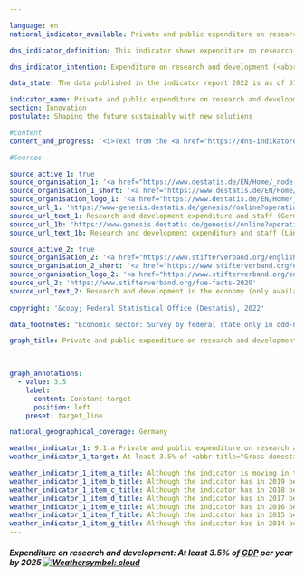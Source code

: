 ```yaml
---

language: en    
national_indicator_available: Private and public expenditure on research and development    

dns_indicator_definition: This indicator shows expenditure on research and development by the private sector, the state and institutions of higher education in relation to gross domestic product.    

dns_indicator_intention: Expenditure on research and development (<abbr title="Research and development">R&D</abbr>) is a crucial parameter, albeit not the sole determining factor, in setting the pace of innovation of an economy. The higher the spending, the greater the likelihood of more dynamic gains in productivity, stronger economic growth and improved competitiveness. The German Government will leave no stone unturned in pursuit of its policy objective to raise private and public <abbr title="Research and development">R&D</abbr> spending – an important determinant of the pace of an economy’s innovation – to at least 3.5% of <abbr title="Gross domestic product">GDP</abbr> annually by 2025.    

data_state: The data published in the indicator report 2022 is as of 31.10.2022. The data shown on this platform is updated regularly, so that more current data may be available online than published in the <a href="https://dns-indikatoren.de/assets/publications/reports/en/2022.pdf">indicator report 2022</a>.    

indicator_name: Private and public expenditure on research and development    
section: Innovation    
postulate: Shaping the future sustainably with new solutions    

#content     
content_and_progress: '<i>Text from the <a href="https://dns-indikatoren.de/assets/publications/reports/en/2022.pdf">Indicator Report 2022&nbsp;</a></i><br><br>Research and development are scientific activities and are defined as creative and systematic work with the goal of expanding knowledge – including knowledge of humankind, culture and society – as well as developing new applications on the basis of existing knowledge. The main criterion that differentiates <abbr title="Research and development">R&D</abbr> from related activities is the existence of an appreciable element of novelty or advancement from a previous position.<br><br>The Federal Statistical Office annually calculates how much has been spent on research and development as a proportion of gross domestic product. Overall spending on research and development comprises expenditure by the public sector (including private non-profit research institutions), businesses and institutions of higher education. The data-gathering and calculations adhere to the recommended methodologies of the <abbr title="Organisation for Economic Co-operation and Development">OECD</abbr> Frascati Manual on statistics about research and development, which enables international comparisons.<br><br>Overall <abbr title="Research and development">R&D</abbr> expenditure in Germany in 2018&nbsp;amounted to <abbr title="Euro">EUR</abbr> 104.7&nbsp;billion, equivalent to 3.1% of <abbr title="Gross domestic product">GDP</abbr>. It was thus 0.4&nbsp;percentage points below the target set for 2025&nbsp;of at least 3.5% of <abbr title="Gross domestic product">GDP</abbr> annually. The intended target has not been reached.<br><br>Since 2000, spending on research and development in Germany has risen by about 0.7&nbsp;percentage points as a proportion of <abbr title="Gross domestic product">GDP</abbr>. The indicator has shown the strongest growth since 2007. While the figure increased by an average of 0.01&nbsp;percentage points per annum between 2000&nbsp;and 2007, it grew by an annual 0.06&nbsp;percentage points on average from 2007&nbsp;until 2018.<br><br>As an international comparison, Germany is ahead of the United States with its 2.8% and the <abbr title="European Union consisting of 28&nbsp;member states">EU-28</abbr> region with its 2.0%. On the other hand, several countries are ahead of Germany, including Sweden and Japan (both at 3.3%).<br><br>In 2018, the private sector accounted for by far the largest share of <abbr title="Research and development">R&D</abbr> expenditure in Germany at 68.9%, with 17.6% spent by institutions of higher education and a further 13.5% by public and private non-profit research institutions. Staff employed in <abbr title="Research and development">R&D</abbr> comprised around 708,000&nbsp;full-time equivalents, a figure that includes only the share of their working hours actually spent on <abbr title="Research and development">R&D</abbr> work. Some 63.7% of these employees work in the private sector, 20.8% in institutions of higher education and 15.5% in public or private non-profit research institutions.'    

#Sources    

source_active_1: true
source_organisation_1: '<a href="https://www.destatis.de/EN/Home/_node.html">Federal Statistical Office</a>'
source_organisation_1_short: '<a href="https://www.destatis.de/EN/Home/_node.html">Federal Statistical Office</a>'
source_organisation_logo_1: '<a href="https://www.destatis.de/EN/Home/_node.html"><img src="https://dnsUpgradeEnvironment.github.io/dns-indicators/public/OrgImgEn/destatis.png" alt="Federal Statistical Office" title=" Click here to visit the homepage of the organizationFederal Statistical Office" style="height:60px; width:148px; border: transparent"/></a>'
source_url_1: 'https://www-genesis.destatis.de/genesis//online?operation=table&code=21821-0001&bypass=true&levelindex=0&levelid=1660726117256&language=en'
source_url_text_1: Research and development expenditure and staff (Germany)
source_url_1b: 'https://www-genesis.destatis.de/genesis//online?operation=table&code=21821-0002&bypass=true&levelindex=1&levelid=1623135114747&language=en'
source_url_text_1b: Research and development expenditure and staff (Länder)

source_active_2: true
source_organisation_2: '<a href="https://www.stifterverband.org/english">Stifterverband Wissenschaftsstatistik</a>'
source_organisation_2_short: '<a href="https://www.stifterverband.org/english">Stifterverband Wissenschaftsstatistik</a>'
source_organisation_logo_2: '<a href="https://www.stifterverband.org/english"><img src="https://dnsUpgradeEnvironment.github.io/dns-indicators/public/OrgImgEn/svws.png" alt="Stifterverband Wissenschaftsstatistik" title=" Click here to visit the homepage of the organizationStifterverband Wissenschaftsstatistik" style="height:60px; width:148px; border: transparent"/></a>'
source_url_2: 'https://www.stifterverband.org/fue-facts-2020'
source_url_text_2: Research and development in the economy (only available in German)
    
copyright: '&copy; Federal Statistical Office (Destatis), 2022'    

data_footnotes: "Economic sector: Survey by federal state only in odd-numbered years; in even-numbered years, the breakdown by federal state is based on the percentage of the respective previous year.<br>• Until 2010, including external expenditures for research and development.<br>• Calculation methodology changed as of 2016."    

graph_title: Private and public expenditure on research and development    

    

graph_annotations:
  - value: 3.5
    label:
      content: Constant target
      position: left
    preset: target_line        

national_geographical_coverage: Germany    

weather_indicator_1: 9.1.a Private and public expenditure on research and development
weather_indicator_1_target: At least 3.5% of <abbr title="Gross domestic product">GDP</abbr> per year by 2025

weather_indicator_1_item_a_title: Although the indicator is moving in the desired direction toward the target, if the trend were to continue, the target would be missed in the target year by more than 20% of the difference between the target value and the current value.
weather_indicator_1_item_b_title: Although the indicator has in 2019 been moving in the desired direction toward the target, if the trend had to continued, the target would have been missed in the target year by more than 20% of the difference between the target value and the value at that time.
weather_indicator_1_item_c_title: Although the indicator has in 2018 been moving in the desired direction toward the target, if the trend had to continued, the target would have been missed in the target year by more than 20% of the difference between the target value and the value at that time.
weather_indicator_1_item_d_title: Although the indicator has in 2017 been moving in the desired direction toward the target, if the trend had to continued, the target would have been missed in the target year by more than 20% of the difference between the target value and the value at that time.
weather_indicator_1_item_e_title: Although the indicator has in 2016 been moving in the desired direction toward the target, if the trend had to continued, the target would have been missed in the target year by more than 20% of the difference between the target value and the value at that time.
weather_indicator_1_item_f_title: Although the indicator has in 2015 been moving in the desired direction toward the target, if the trend had to continued, the target would have been missed in the target year by more than 20% of the difference between the target value and the value at that time.
weather_indicator_1_item_g_title: Although the indicator has in 2014 been moving in the desired direction toward the target, if the trend had to continued, the target would have been missed in the target year by more than 20% of the difference between the target value and the value at that time.    
---
```



<div>
  <div class="my-header">
    <h5>Expenditure on research and development: At least 3.5% of <abbr title="Gross domestic product">GDP</abbr> per year by 2025
      <a href="https://dnsUpgradeEnvironment.github.io/dns-indicators/en/status"><img src="https://g205sdgs.github.io/sdg-indicators/public/Wettersymbole/Wolke.png" title="Although the indicator has in 2020 been moving in the desired direction toward the target, if the trend had to continued, the target would have been missed in the target year by more than 20% of the difference between the target value and the value at that time." alt="Weathersymbol: cloud"/>
      </a>
    </h5>
  </div>
  <div class="my-header-note">
  </div>
</div>